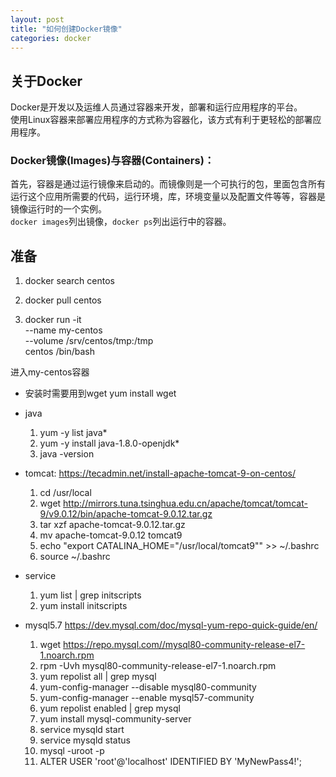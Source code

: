 ```yaml
---
layout: post
title: "如何创建Docker镜像"
categories: docker
---
```

## 关于Docker
Docker是开发以及运维人员通过容器来开发，部署和运行应用程序的平台。<br>
使用Linux容器来部署应用程序的方式称为容器化，该方式有利于更轻松的部署应用程序。

### Docker镜像(Images)与容器(Containers)：
首先，容器是通过运行镜像来启动的。而镜像则是一个可执行的包，里面包含所有运行这个应用所需要的代码，运行环境，库，环境变量以及配置文件等等，容器是镜像运行时的一个实例。<br>
`docker images`列出镜像，`docker ps`列出运行中的容器。


## 准备
1. docker search centos

2. docker pull centos

3. docker run -it \
	--name my-centos \
	--volume /srv/centos/tmp:/tmp \
	centos /bin/bash

进入my-centos容器
* 安装时需要用到wget
	yum install wget

* java
	1. yum -y list java*
	2. yum -y install java-1.8.0-openjdk*
	3. java -version

* tomcat: https://tecadmin.net/install-apache-tomcat-9-on-centos/
	1. cd /usr/local
	2. wget http://mirrors.tuna.tsinghua.edu.cn/apache/tomcat/tomcat-9/v9.0.12/bin/apache-tomcat-9.0.12.tar.gz
	3. tar xzf apache-tomcat-9.0.12.tar.gz
	4. mv apache-tomcat-9.0.12 tomcat9
	5. echo "export CATALINA_HOME="/usr/local/tomcat9"" >> ~/.bashrc
	6. source ~/.bashrc

* service
	1. yum list | grep initscripts
	2. yum install initscripts

* mysql5.7 https://dev.mysql.com/doc/mysql-yum-repo-quick-guide/en/
	1. wget https://repo.mysql.com//mysql80-community-release-el7-1.noarch.rpm
	2. rpm -Uvh mysql80-community-release-el7-1.noarch.rpm
	3. yum repolist all | grep mysql
	4. yum-config-manager --disable mysql80-community
	5. yum-config-manager --enable mysql57-community
	6. yum repolist enabled | grep mysql
	7. yum install mysql-community-server
	8. service mysqld start
	10. service mysqld status
	11. mysql -uroot -p
	12. ALTER USER 'root'@'localhost' IDENTIFIED BY 'MyNewPass4!';
